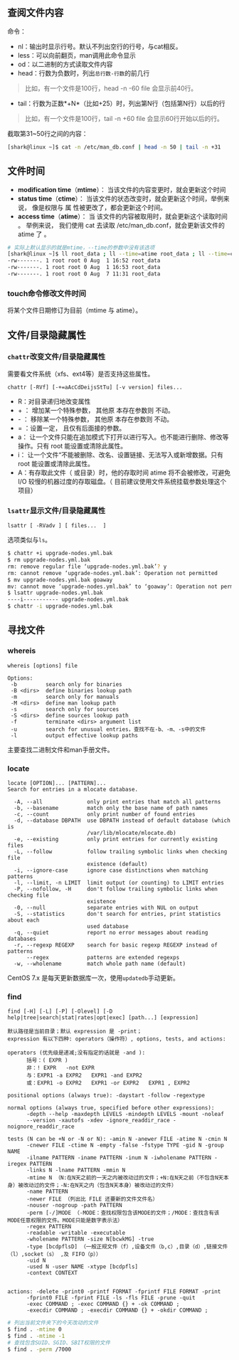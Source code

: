 ## 查阅文件内容

命令：

- nl：输出时显示行号。默认不列出空行的行号，与cat相反。
- less：可以向前翻页，man调用此命令显示
- od：以二进制的方式读取文件内容
- head：行数为负数时，列出`总行数-行数`的前几行

> 比如，有一个文件是100行，head -n -60 file 会显示前40行。

- tail：行数为正数*+N*（比如+25）时，列出第N行（包括第N行）以后的行

> 比如，有一个文件是100行，tail -n +60 file 会显示60行开始以后的行。



截取第31~50行之间的内容：

```bash
[shark@linux ~]$ cat -n /etc/man_db.conf | head -n 50 | tail -n +31
```

## 文件时间

- **modification time**（**mtime**）： 当该文件的内容变更时，就会更新这个时间
- **status time**（**ctime**）： 当该文件的状态改变时，就会更新这个时间，举例来说， 像是权限与 属 性被更改了，都会更新这个时间。
- **access time**（**atime**）： 当 该文件的内容被取用时，就会更新这个读取时间 。 举例来说， 我们使用 cat 去读取 /etc/man_db.conf，就会更新该文件的 atime 了 。

```bash
# 实际上默认显示的就是mtime，--time的参数中没有该选项
[shark@linux ~]$ ll root_data ; ll --time=atime root_data ; ll --time=ctime root_data
-rw-------. 1 root root 0 Aug  1 16:52 root_data
-rw-------. 1 root root 0 Aug  1 16:53 root_data
-rw-------. 1 root root 0 Aug  7 11:31 root_data
```

### touch命令修改文件时间

将某个文件日期修订为目前（mtime 与 atime）。

## 文件/目录隐藏属性

### `chattr`改变文件/目录隐藏属性

需要看文件系统（xfs、ext4等）是否支持这些属性。

```
chattr [-RVf] [-+=aAcCdDeijsStTu] [-v version] files...
```
-   R：对目录递归地改变属性
-   \+ ： 增加某一个特殊参数， 其他原 本存在参数则 不动。
-   \- ： 移除某一个特殊参数， 其他原 本存在参数则 不动。
-   = ：设置一定， 且仅有后面接的参数。
-   a： 让一个文件只能在追加模式下打开以进行写入。也不能进行删除、修改等操作。只有 root 能设置或清除此属性。
-   i：  让一个文件“不能被删除、改名、设置链接、无法写入或新增数据。只有 root 能设置或清除此属性。
- A：有存取此文件（ 或目录）时，他的存取时间 atime 将不会被修改，可避免 I/O 较慢的机器过度的存取磁盘。（ 目前建议使用文件系统挂载参数处理这个项目）


### `lsattr`显示文件/目录隐藏属性

```
lsattr [ -RVadv ] [ files...  ]
```

选项类似与`ls`。

```bash
$ chattr +i upgrade-nodes.yml.bak
$ rm upgrade-nodes.yml.bak
rm: remove regular file ‘upgrade-nodes.yml.bak’? y
rm: cannot remove ‘upgrade-nodes.yml.bak’: Operation not permitted
$ mv upgrade-nodes.yml.bak goaway
mv: cannot move ‘upgrade-nodes.yml.bak’ to ‘goaway’: Operation not permitted
$ lsattr upgrade-nodes.yml.bak
----i----------- upgrade-nodes.yml.bak
$ chattr -i upgrade-nodes.yml.bak
```

## 寻找文件

### whereis

```
whereis [options] file

Options:
 -b         search only for binaries
 -B <dirs>  define binaries lookup path
 -m         search only for manuals
 -M <dirs>  define man lookup path
 -s         search only for sources
 -S <dirs>  define sources lookup path
 -f         terminate <dirs> argument list
 -u         search for unusual entries，查找不在-b、-m、-s中的文件
 -l         output effective lookup paths
```

主要查找二进制文件和man手册文件。

### locate

```
locate [OPTION]... [PATTERN]...
Search for entries in a mlocate database.

  -A, --all              only print entries that match all patterns
  -b, --basename         match only the base name of path names
  -c, --count            only print number of found entries
  -d, --database DBPATH  use DBPATH instead of default database (which is
                         /var/lib/mlocate/mlocate.db)
  -e, --existing         only print entries for currently existing files
  -L, --follow           follow trailing symbolic links when checking file
                         existence (default)
  -i, --ignore-case      ignore case distinctions when matching patterns
  -l, --limit, -n LIMIT  limit output (or counting) to LIMIT entries
  -P, --nofollow, -H     don't follow trailing symbolic links when checking file
                         existence
  -0, --null             separate entries with NUL on output
  -S, --statistics       don't search for entries, print statistics about each
                         used database
  -q, --quiet            report no error messages about reading databases
  -r, --regexp REGEXP    search for basic regexp REGEXP instead of patterns
      --regex            patterns are extended regexps
  -w, --wholename        match whole path name (default)
```

CentOS 7.x 是每天更新数据库一次，使用`updatedb`手动更新。

### find

```
find [-H] [-L] [-P] [-Olevel] [-D help|tree|search|stat|rates|opt|exec] [path...] [expression]

默认路径是当前目录；默认 expression 是 -print；
expression 有以下四种: operators（操作符）, options, tests, and actions:

operators (优先级是递减;没有指定的话就是 -and ):
      括号：( EXPR )   
      非：! EXPR   -not EXPR   
      与：EXPR1 -a EXPR2   EXPR1 -and EXPR2
      或：EXPR1 -o EXPR2   EXPR1 -or EXPR2   EXPR1 , EXPR2

positional options (always true): -daystart -follow -regextype

normal options (always true, specified before other expressions):
      -depth --help -maxdepth LEVELS -mindepth LEVELS -mount -noleaf
      --version -xautofs -xdev -ignore_readdir_race -noignore_readdir_race

tests (N can be +N or -N or N): -amin N -anewer FILE -atime N -cmin N
      -cnewer FILE -ctime N -empty -false -fstype TYPE -gid N -group NAME
      -ilname PATTERN -iname PATTERN -inum N -iwholename PATTERN -iregex PATTERN
      -links N -lname PATTERN -mmin N 
      -mtime N （N:在N天之前的一天之内被改动过的文件；+N:在N天之前（不包含N天本身）被改动过的文件；-N:在N天之内（包含N天本身）被改动过的文件）
      -name PATTERN
      -newer FILE （列出比 FILE 还要新的文件文件名）
      -nouser -nogroup -path PATTERN 
      -perm [-/]MODE （-MODE：查找权限包含该MODE的文件；/MODE：查找含有该MODE任意权限的文件。MODE只能是数字表示法）
      -regex PATTERN
      -readable -writable -executable
      -wholename PATTERN -size N[bcwkMG] -true 
      -type [bcdpflsD] （一般正规文件（f）,设备文件（b,c）,目录（d）,链接文件（l）,socket（s） ,及 FIFO（p））
      -uid N
      -used N -user NAME -xtype [bcdpfls]
      -context CONTEXT


actions: -delete -print0 -printf FORMAT -fprintf FILE FORMAT -print
      -fprint0 FILE -fprint FILE -ls -fls FILE -prune -quit
      -exec COMMAND ; -exec COMMAND {} + -ok COMMAND ;
      -execdir COMMAND ; -execdir COMMAND {} + -okdir COMMAND ;
```



```bash
# 列出当前文件夹下的今天改动的文件
$ find . -mtime 0
$ find . -mtime -1
# 查找包含SUID、SGID、SBIT权限的文件
$ find . -perm /7000
```

